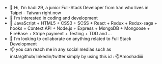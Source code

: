 - 👋 Hi, I’m hadi 29, a junior Full-Stack Developer from Iran who lives in Taipei - Taiwan right now 
- 👀 I’m interested in coding and development
- 🌱 JavaScript + HTML5 + CSS3 + SCSS + React + Redux + Redux-saga + hooks + Context API + Node.js + Express + MongoDB + Mongoose + FireBase + Stripe payment + Testing + TDD and ...
- 💞️ I’m looking to collaborate on anything related to Full Stack Development 
- 📫 you can reach me in any social medias such as insta/github/linkedin/twitter simply by using this id : @Amoohadiiii

<!---
Amoohadiiii/Amoohadiiii is a ✨ special ✨ repository because its `README.md` (this file) appears on your GitHub profile.
You can click the Preview link to take a look at your changes.
--->
